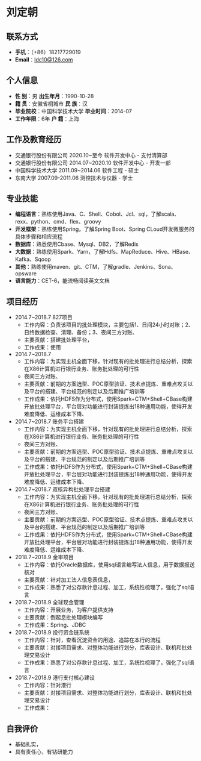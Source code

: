 # 刘定朝

## 联系方式

- **手机**：（+86）18217729019
- **Email**：ldc10@126.com

## 个人信息

- **性		别**：男                                                                   **出生年月**：1990-10-28  
- **籍		贯**：安徽省桐城市                                                 **民		族**：汉 
- **毕业院校**：中国科学技术大学                                           **毕业时间**：2014-07
- **工作年限**：6年                                                                  **户		籍**：上海                 

## 工作及教育经历

- 交通银行股份有限公司							2020.10~至今						软件开发中心 - 支付清算部
- 交通银行股份有限公司							2014.07~2020.10				软件开发中心 - 开发一部
- 中国科学技术大学							       2011.09~2014.06					软件工程 - 硕士
- 东南大学                                                 2007.09-2011.06					测控技术与仪器 - 学士

## 专业技能

- **编程语言**：熟练使用Java、C、Shell、Cobol、Jcl、sql，了解scala、rexx、python、cmd、flex、groovy
- **开发框架**：熟练使用Spring，了解Spring Boot、Spring CLoud开发微服务的具体步骤和相应流程
- **数据库**：熟悉使用Cbase、Mysql、DB2，了解Redis
- **大数据**：熟练使用Spark、Yarn，了解Hdfs、MapReduce、Hive、HBase、Kafka、Sqoop
- **其他**：熟练使用maven、git、CTM，了解gradle、Jenkins、Sona、opsware
- **语言能力**：CET-6，能流畅阅读英文文档

## 项目经历

- 2014.7~2018.7 827项目
  - 工作内容：负责该项目的批处理模块，主要包括1、日间24小时对账；2、日终数据检查、清理、备份；3、夜间三方对账、
  - 主要贡献：搭建批处理平台，
  - 工作成果：使用
- 2014.7~2018.7  
  - 工作内容：为实现主机全面下移，针对现有的批处理进行总结分析，探索在X86计算机进行银行业务、账务批处理的可行性
  - 夜间三方对账、
  - 主要贡献：前期的方案选型、POC原型验证、技术点提炼、重难点攻关以及平台的搭建、平台规范的制定以及后期推广培训等
  - 工作成果：依托HDFS作为分布式，使用Spark+CTM+Shell+CBase构建开放批处理平台，平台层对功能进行封装提炼出18种通用功能，使得开发难度降低、运维成本下降、
- 2014.7~2018.7 账务平台搭建
  - 工作内容：为实现主机全面下移，针对现有的批处理进行总结分析，探索在X86计算机进行银行业务、账务批处理的可行性
  - 夜间三方对账、
  - 主要贡献：前期的方案选型、POC原型验证、技术点提炼、重难点攻关以及平台的搭建、平台规范的制定以及后期推广培训等
  - 工作成果：依托HDFS作为分布式，使用Spark+CTM+Shell+CBase构建开放批处理平台，平台层对功能进行封装提炼出18种通用功能，使得开发难度降低、运维成本下降、
- 2014.7~2018.7 双核异构批处理平台搭建
  - 工作内容：为实现主机全面下移，针对现有的批处理进行总结分析，探索在X86计算机进行银行业务、账务批处理的可行性
  - 夜间三方对账、
  - 主要贡献：前期的方案选型、POC原型验证、技术点提炼、重难点攻关以及平台的搭建、平台规范的制定以及后期推广培训等
  - 工作成果：依托HDFS作为分布式，使用Spark+CTM+Shell+CBase构建开放批处理平台，平台层对功能进行封装提炼出18种通用功能，使得开发难度降低、运维成本下降、
- 2018.7~2018.9 金审项目
  - 工作内容：依托Oracle数据库，使用sql语言编写法人信息，用于数据报送核对
  - 主要贡献：针对加工法人信息表信息，
  - 工作成果：熟悉了对公存款计息过程、加工，系统性梳理了，强化了sql语言
- 2018.7~2018.9 全球现金管理
  - 工作内容：开展业务，为客户提供支持
  - 主要贡献：倒起息批处理模块编写
  - 工作成果：Spring、JDBC
- 2018.7~2018.9 投行资金链系统
  - 工作内容：针对，查看沉淀资金的用途、追踪在本行的流程
  - 主要贡献：对接项目需求、对整体功能进行划分，库表设计、联机和批处理交易设计
  - 工作成果：熟悉了对公存款计息过程、加工，系统性梳理了，强化了sql语言
- 2018.7~2018.9 港行支付核心建设
  - 工作内容：针对港行
  - 主要贡献：对接项目需求、对整体功能进行划分，库表设计、联机和批处理交易设计
  - 工作成果：



## 自我评价



- 基础扎实，
- 具有责任心，有钻研能力